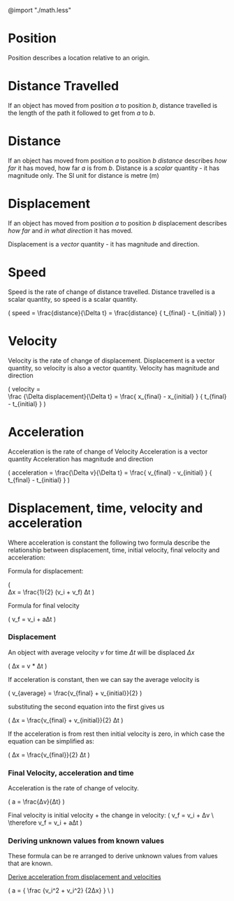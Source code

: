 @import "./math.less"

# Position

Position describes a location relative to an origin.

# Distance Travelled

If an object has moved from position *a* to position *b*,
distance travelled is the length of the path it followed to get from *a* to *b*. 

# Distance

If an object has moved from position *a* to position *b* 
*distance* describes *how far* it has moved, how far *a* is from *b*.
Distance is a *scalar* quantity - it has magnitude only.
The SI unit for distance is metre (m)

# Displacement
If an object has moved from position *a* to position *b* 
displacement describes *how far* and *in what direction* it has moved.

Displacement is a *vector* quantity - it has magnitude and direction.

# Speed

Speed is the rate of change of distance travelled.
Distance travelled is a scalar quantity, so speed is a scalar quantity.

\(
speed =  \frac{distance}{\Delta t} = \frac{distance} { t_{final} - t_{initial} }
\)

# Velocity 

Velocity is the rate of change of displacement.
Displacement is a vector quantity, so velocity is also a vector quantity.
Velocity has magnitude and direction

\(
velocity =  
\frac
{\Delta displacement}{\Delta t} 
= \frac{ x_{final} - x_{initial} } { t_{final} - t_{initial} }
\)

# Acceleration  

Acceleration is the rate of change of Velocity 
Acceleration is a vector quantity
Acceleration has magnitude and direction

\(
acceleration =  \frac{\Delta v}{\Delta t} = \frac{ v_{final} - v_{initial} } { t_{final} - t_{initial} }
\)

# Displacement, time, velocity and acceleration

Where acceleration is constant the following two formula describe the relationship between displacement, time, initial velocity, final velocity and acceleration:

Formula for displacement:

\(  
Δx = \frac{1}{2} (v_i + v_f)  Δt 
\)

Formula for final velocity

\(
v_f = v_i + aΔt
\)



### Displacement

An object with average velocity *v* for time *Δt* will be displaced *Δx* 

\(
Δx = v * Δt
\)


If acceleration is constant, then we can say the average velocity is 

\(
v_{average} = \frac{v_{final} + v_{initial}}{2} 
\)


substituting the second equation into the first gives us

\(
Δx = \frac{v_{final} + v_{initial}}{2}  Δt
\)

If the acceleration is from rest then initial velocity is zero, in which case the equation can be simplified as:


\( 
Δx = \frac{v_{final}}{2}  Δt
\)


### Final Velocity, acceleration and time

Acceleration is the rate of change of velocity.

\( 
a = \frac{Δv}{Δt}
\)

Final velocity is initial velocity + the change in velocity:
\( 
v_f = v_i + Δv
\\
\therefore  v_f = v_i + aΔt
\)


### Deriving unknown values from known values



These formula can be re arranged to derive unknown values from values that are known.

[Derive acceleration from displacement and velocities](derive-acceleration-from-displacement-and-velocities.md)

\( 
a = {
  \frac
  {v_i^2 +  v_i^2}
  {2Δx}
} 
\\
\)



<!-- 

Substituting in the acceleration formula we can remove the final velocity if it is not known:



\(\sf 
acceleration =  \frac{  v_{final} - v_{initial} } {\Delta t} 
\)



\(\sf 
\therefore acceleration * {\Delta t} =   v_{final} - v_{initial}  
\)


\(\sf 
\therefore  v_{final}  = a * {\Delta t} + v_{initial} 
\)

\(\sf  
Δx = \frac{1}{2} * (v_{initial} + v_{final})  * Δt
\)

\(\sf  
= \frac{1}{2} * (v_{initial} + a * {\Delta t} + v_{initial} )  * Δt
\)

\(\sf  
= ( \frac{1}{2} * 2  v_{initial} * Δt)  + (\frac{1}{2} a  * Δt * Δt)
\)

\(\sf  
= v_{initial}Δt + \frac{1}{2}aΔt^2
\)


or we can remove the time if it is not known:

\(\sf 
a =  \frac{  v_{final} - v_{initial} } {\Delta t} 
\)

\(\sf 
\therefore  Δt =  \frac{  v_{final} - v_{initial} } a
\)


\(\sf  
Δx = \frac{1}{2} * (v_{initial} + v_{final})  * Δt
\)

\(\sf  
\therefore 2Δx = (v_{initial} + v_{final})  * Δt
\)

\(\sf  
= (v_{initial} + v_{final})  * \frac{  v_{final} - v_{initial} } a
\)

\(\sf  
\therefore 2Δxa = (v_{initial} + v_{final})  *  ( v_{final} - v_{initial} )
\)

\(\sf  
\therefore 2Δxa = v_{initial}^2 - v_{initial}^2
\)

 -->
